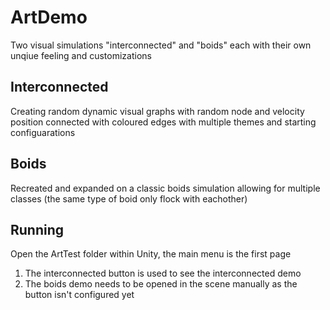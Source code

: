 # ArtDemo
 Two visual simulations "interconnected" and "boids" each with their own unqiue feeling and customizations
 
## Interconnected
 Creating random dynamic visual graphs with random node and velocity position connected with coloured edges with multiple themes and starting configuarations

## Boids
 Recreated and expanded on a classic boids simulation allowing for multiple classes (the same type of boid only flock with eachother)

## Running
 Open the ArtTest folder within Unity, the main menu is the first page
  1. The interconnected button is used to see the interconnected demo
  2. The boids demo needs to be opened in the scene manually as the button isn't configured yet
